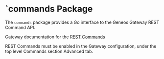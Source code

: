 # `commands Package

The `commands` package provides a Go interface to the Geneos Gateway
REST Command API.

Gateway documentation for the [REST Commands](https://docs.itrsgroup.com/docs/geneos/current/Gateway_Reference_Guide/geneos_commands_tr.html#REST_Service)

REST Commands must be enabled in the Gateway configuration, under the
top level Commands section Advanced tab.

